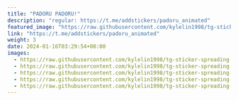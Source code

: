 ```yaml
---
title: "PADORU PADORU!"
description: "regular: https://t.me/addstickers/padoru_animated"
featured_image: "https://raw.githubusercontent.com/kylelin1998/tg-sticker-spreading-worldwide-images/main/img/f09f2476-ba2a-45f0-ae67-a774008ef080.jpg"
link: "https://t.me/addstickers/padoru_animated"
weight: 3
date: 2024-01-16T03:29:54+08:00
images:
  - https://raw.githubusercontent.com/kylelin1998/tg-sticker-spreading-worldwide-images/main/img/f09f2476-ba2a-45f0-ae67-a774008ef080.jpg
  - https://raw.githubusercontent.com/kylelin1998/tg-sticker-spreading-worldwide-images/main/img/ff740802-4f07-4c09-b35d-20407d889687.jpg
  - https://raw.githubusercontent.com/kylelin1998/tg-sticker-spreading-worldwide-images/main/img/1c9adf1d-64ee-4c6b-91c6-b34a5213a2ba.jpg
  - https://raw.githubusercontent.com/kylelin1998/tg-sticker-spreading-worldwide-images/main/img/4a5d38aa-547c-403e-97d4-6dcec3938cde.jpg
  - https://raw.githubusercontent.com/kylelin1998/tg-sticker-spreading-worldwide-images/main/img/19fa0ed9-223a-47e2-8c25-d836d376ddd3.jpg
---
```

